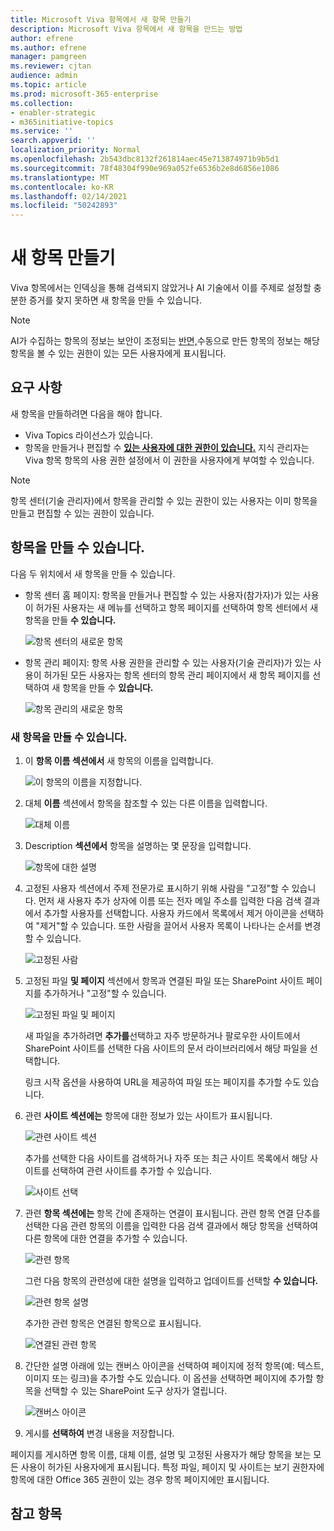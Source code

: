 ```yaml
---
title: Microsoft Viva 항목에서 새 항목 만들기
description: Microsoft Viva 항목에서 새 항목을 만드는 방법
author: efrene
ms.author: efrene
manager: pamgreen
ms.reviewer: cjtan
audience: admin
ms.topic: article
ms.prod: microsoft-365-enterprise
ms.collection:
- enabler-strategic
- m365initiative-topics
ms.service: ''
search.appverid: ''
localization_priority: Normal
ms.openlocfilehash: 2b543dbc8132f261814aec45e713874971b9b5d1
ms.sourcegitcommit: 78f48304f990e969a052fe6536b2e8d6856e1086
ms.translationtype: MT
ms.contentlocale: ko-KR
ms.lasthandoff: 02/14/2021
ms.locfileid: "50242893"
---
```

# <a name="create-a-new-topic"></a>새 항목 만들기 

Viva 항목에서는 인덱싱을 통해 검색되지 않았거나 AI 기술에서 이를 주제로 설정할 충분한 증거를 찾지 못하면 새 항목을 만들 수 있습니다.

> [!Note] 
> AI가 수집하는 항목의 정보는 보안이 조정되는 [반면,](topic-experiences-security-trimming.md)수동으로 만든 항목의 정보는 해당 항목을 볼 수 있는 권한이 있는 모든 사용자에게 표시됩니다. 


## <a name="requirements"></a>요구 사항

새 항목을 만들하려면 다음을 해야 합니다.
- Viva Topics 라이선스가 있습니다.
- 항목을 만들거나 편집할 수 [**있는 사용자에 대한 권한이 있습니다.**](https://docs.microsoft.com/microsoft-365/knowledge/topic-experiences-user-permissions) 지식 관리자는 Viva 항목 항목의 사용 권한 설정에서 이 권한을 사용자에게 부여할 수 있습니다. 

> [!Note] 
> 항목 센터(기술 관리자)에서 항목을 관리할 수 있는 권한이 있는 사용자는 이미 항목을 만들고 편집할 수 있는 권한이 있습니다.

## <a name="to-create-a-topic"></a>항목을 만들 수 있습니다.

다음 두 위치에서 새 항목을 만들 수 있습니다.

- 항목 센터 홈 페이지: 항목을  만들거나 편집할 수 있는 사용자(참가자)가 있는 사용이 허가된 사용자는 <b></b> 새 메뉴를 선택하고 항목 페이지를 선택하여 항목 센터에서 새 항목을 만들 <b>수 있습니다.</b></br> 

    ![항목 센터의 새로운 항목](../media/knowledge-management/new-topic.png) </br> 

- 항목 관리 페이지: 항목 사용  권한을 관리할 수 있는 사용자(기술 관리자)가 있는 사용이 허가된 모든 사용자는 항목 센터의 항목 관리 페이지에서 새 항목 페이지를 선택하여 새 항목을 만들 수 <b>있습니다.</b></br> 

    ![항목 관리의 새로운 항목](../media/knowledge-management/new-topic-topic-center.png) </br> 

### <a name="to-create-a-new-topic"></a>새 항목을 만들 수 있습니다.

1. 이 **항목 이름 섹션에서** 새 항목의 이름을 입력합니다.

    ![이 항목의 이름을 지정합니다.](../media/knowledge-management/k-new-topic-page.png) </br> 


2. 대체 <b>이름</b> 섹션에서 항목을 참조할 수 있는 다른 이름을 입력합니다. 

    ![대체 이름](../media/knowledge-management/alt-names.png) </br> 
3. Description <b>섹션에서</b> 항목을 설명하는 몇 문장을 입력합니다. 

    ![항목에 대한 설명](../media/knowledge-management/description.png)</br>

4. 고정된 <b></b> 사용자 섹션에서 주제 전문가로 표시하기 위해 사람을 "고정"할 수 있습니다. 먼저 새 사용자 추가 상자에 <b></b> 이름 또는 전자 메일 주소를 입력한 다음 검색 결과에서 추가할 사용자를 선택합니다. 사용자 카드에서 목록에서 제거 아이콘을 <b></b> 선택하여 "제거"할 수 있습니다. 또한 사람을 끌어서 사용자 목록이 나타나는 순서를 변경할 수 있습니다.
 
    ![고정된 사람](../media/knowledge-management/pinned-people.png)</br>


5. 고정된 파일 <b>및 페이지</b> 섹션에서 항목과 연결된 파일 또는 SharePoint 사이트 페이지를 추가하거나 "고정"할 수 있습니다.

   ![고정된 파일 및 페이지](../media/knowledge-management/pinned-files-and-pages.png)</br>
 
    새 파일을 추가하려면 <b>추가를</b>선택하고 자주 방문하거나 팔로우한 사이트에서 SharePoint 사이트를 선택한 다음 사이트의 문서 라이브러리에서 해당 파일을 선택합니다.

    링크 시작 옵션을 <b></b> 사용하여 URL을 제공하여 파일 또는 페이지를 추가할 수도 있습니다. 


6.  관련 <b>사이트 섹션에는</b> 항목에 대한 정보가 있는 사이트가 표시됩니다. 

    ![관련 사이트 섹션](../media/knowledge-management/related-sites.png)</br>

    추가를 선택한 다음 사이트를 <b></b> 검색하거나 자주 또는 최근 사이트 목록에서 해당 사이트를 선택하여 관련 사이트를 추가할 수 있습니다.</br>
    
    ![사이트 선택](../media/knowledge-management/sites.png)</br>

7. 관련 <b>항목 섹션에는</b> 항목 간에 존재하는 연결이 표시됩니다. 관련 항목 연결 단추를 선택한 다음 <b></b> 관련 항목의 이름을 입력한 다음 검색 결과에서 해당 항목을 선택하여 다른 항목에 대한 연결을 추가할 수 있습니다. 

   ![관련 항목](../media/knowledge-management/related-topic.png)</br>  

    그런 다음 항목의 관련성에 대한 설명을 입력하고 업데이트를 선택할 <b>수 있습니다.</b></br>

   ![관련 항목 설명](../media/knowledge-management/related-topics-update.png)</br> 

   추가한 관련 항목은 연결된 항목으로 표시됩니다.

   ![연결된 관련 항목](../media/knowledge-management/related-topics-final.png)</br> 


8. 간단한 설명 아래에 있는 캔버스 아이콘을 선택하여 페이지에 정적 항목(예: 텍스트, 이미지 또는 링크)을 추가할 수도 있습니다. 이 옵션을 선택하면 페이지에 추가할 항목을 선택할 수 있는 SharePoint 도구 상자가 열립니다.

   ![캔버스 아이콘](../media/knowledge-management/webpart-library.png)</br> 


9. 게시를 **선택하여** 변경 내용을 저장합니다. 

페이지를 게시하면 항목 이름, 대체 이름, 설명 및 고정된 사용자가 해당 항목을 보는 모든 사용이 허가된 사용자에게 표시됩니다. 특정 파일, 페이지 및 사이트는 보기 권한자에 항목에 대한 Office 365 권한이 있는 경우 항목 페이지에만 표시됩니다. 



## <a name="see-also"></a>참고 항목



  






